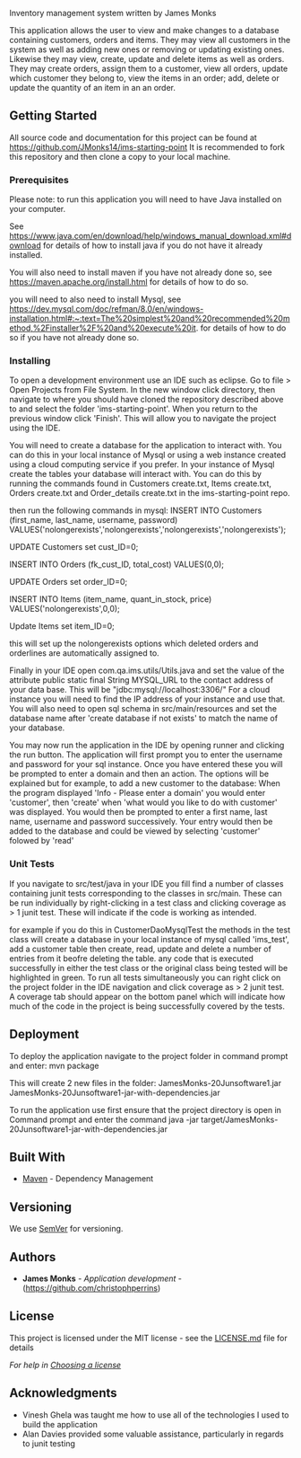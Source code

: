 Inventory management system 
written by James Monks

This application allows the user to view and make changes to a database containing customers, orders and items. They may view all customers in the system as well as adding new ones or removing or updating existing ones.
Likewise they may view, create, update and delete items as well as orders. They may create orders, assign them to a customer, view all orders, update which customer they belong to, view the items in an order; add, delete or update
the quantity of an item in an an order.

## Getting Started


All source code and documentation for this project can be found at https://github.com/JMonks14/ims-starting-point
It is recommended to fork this repository and then clone a copy to your local machine.


### Prerequisites

Please note: to run this application you will need to have Java installed on your computer.

See https://www.java.com/en/download/help/windows_manual_download.xml#download for details of how 
to install java if you do not have it already installed.

You will also need to install maven if you have not already done so, see https://maven.apache.org/install.html for details of how to do so.

you will need to also need to install Mysql, see https://dev.mysql.com/doc/refman/8.0/en/windows-installation.html#:~:text=The%20simplest%20and%20recommended%20method,%2Finstaller%2F%20and%20execute%20it.
for details of how to do so if you have not already done so.

### Installing

To open a development environment use an IDE such as eclipse. Go to file > Open Projects from File System. In the new window click directory, then navigate to where you should have cloned the
repository described above to and select the folder 'ims-starting-point'. When you return to the previous window click 'Finish'. This will allow you to navigate the project using the IDE.

You will need to create a database for the application to interact with. You can do this in your local instance of Mysql or using a web instance created using a cloud computing service if you prefer.
In your instance of Mysql create the tables your database will interact with. You can do this by running the commands found in Customers create.txt, Items create.txt, Orders create.txt and
Order_details create.txt in the ims-starting-point repo.

then run the following commands in mysql:
INSERT INTO Customers (first_name, last_name, username, password)
VALUES('nolongerexists','nolongerexists','nolongerexists','nolongerexists');

UPDATE Customers set cust_ID=0;

INSERT INTO Orders (fk_cust_ID, total_cost) VALUES(0,0);

UPDATE Orders set order_ID=0;

INSERT INTO Items (item_name, quant_in_stock, price) VALUES('nolongerexists',0,0);

Update Items set item_ID=0;

this will set up the nolongerexists options which deleted orders and orderlines are automatically assigned to.

Finally in your IDE open com.qa.ims.utils/Utils.java and set the value of the attribute public static final String MYSQL_URL to the contact address of your data base.
This will be "jdbc:mysql://localhost:3306/" For a cloud instance you will need to find the IP address of your instance and use that. 
You will also need to open sql schema in src/main/resources and set the database name after 'create database if not exists' to match the name of your database.

You may now run the application in the IDE by opening runner and clicking the run button. The application will first prompt you to enter the username and password for your sql instance.
Once you have entered these you will be prompted to enter a domain and then an action. The options will be explained but for example, to add a new customer to the database:
When the program displayed 'Info - Please enter a domain' you would enter 'customer', then 'create' when 'what would you like to do with customer' was displayed. You would then be prompted 
to enter a first name, last name, username and password successively. Your entry would then be added to the database and could be viewed by selecting 'customer' folowed by 'read'




### Unit Tests 

If you navigate to src/test/java in your IDE you fill find a number of classes containing junit tests corresponding to the classes in src/main. These can be run individually by right-clicking
in a test class and clicking coverage as > 1 junit test. These will indicate if the code is working as intended.

for example if you do this in CustomerDaoMysqlTest the methods in the test class will create a database in your local instance of mysql called 'ims_test', add a customer table then create,
read, update and delete a number of entries from it beofre deleting the table. any code that is executed successfully in either the test class or the original class being tested will be highlighted
in green. To run all tests simultaneously you can right click on the project folder in the IDE navigation and click coverage as > 2 junit test. A coverage tab should appear on the bottom panel
which will indicate how much of the code in the project is being successfully covered by the tests.


## Deployment
To deploy the application navigate to the project folder in command prompt and enter: mvn package

This will create 2 new files in the folder:
JamesMonks-20Junsoftware1.jar
JamesMonks-20Junsoftware1-jar-with-dependencies.jar

To run the application use first ensure that the project directory is open in Command prompt and enter the command java -jar target/JamesMonks-20Junsoftware1-jar-with-dependencies.jar

## Built With

* [Maven](https://maven.apache.org/) - Dependency Management

## Versioning

We use [SemVer](http://semver.org/) for versioning.

## Authors

* **James Monks** - *Application development* - (https://github.com/christophperrins)

## License

This project is licensed under the MIT license - see the [LICENSE.md](LICENSE.md) file for details 

*For help in [Choosing a license](https://choosealicense.com/)*

## Acknowledgments

* Vinesh Ghela was taught me how to use all of the technologies I used to build the application
* Alan Davies provided some valuable assistance, particularly in regards to junit testing

